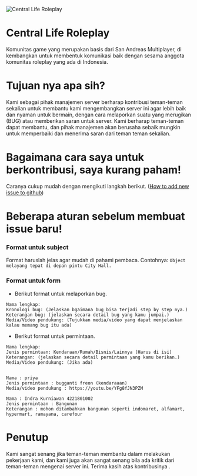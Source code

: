 ![Central Life Roleplay](https://image.prntscr.com/image/iUmWOXmLTLCRmeOgyUGFkw.png)

# Central Life Roleplay
Komunitas game yang merupakan basis dari San Andreas Multiplayer, di kembangkan untuk membentuk komunikasi baik dengan sesama anggota komunitas roleplay yang ada di Indonesia.

# Tujuan nya apa sih?
Kami sebagai pihak manajemen server berharap kontribusi teman-teman sekalian untuk membantu kami mengembangkan server ini agar lebih baik dan nyaman untuk bermain, dengan cara melaporkan suatu yang merugikan (BUG) atau memberikan saran untuk server. Kami berharap teman-teman dapat membantu, dan pihak manajemen akan berusaha sebaik mungkin untuk memperbaiki dan menerima saran dari teman teman sekalian.

# Bagaimana cara saya untuk berkontribusi, saya kurang paham!
Caranya cukup mudah dengan mengikuti langkah berikut. ([How to add new issue to github](https://help.github.com/articles/creating-an-issue/))

# Beberapa aturan sebelum membuat issue baru!

### Format untuk subject
Format haruslah jelas agar mudah di pahami pembaca. 
Contohnya: 
```Object melayang tepat di depan pintu City Hall.```

### Format untuk form

* Berikut format untuk melaporkan bug.
```
Nama lengkap:
Kronologi bug: (Jelaskan bgaimana bug bisa terjadi step by step nya.)
Keterangan bug: (jelaskan secara detail bug yang kamu jumpai.)
Media/Video pendukung: (Tujukkan media/video yang dapat menjelaskan kalau memang bug itu ada)
```

* Berikut format untuk permintaan.
```
Nama lengkap:
Jenis permintaan: Kendaraan/Rumah/Bisnis/Lainnya (Harus di isi)
Keterangan: (jelaskan secara detail permintaan yang kamu berikan.)
Media/Video pendukung: (Jika ada)


Nama : priya
Jenis permintaan : bugganti freon (kendaraaan)
Media/video pendukung : https://youtu.be/YFg8fJN3PZM

Nama : Indra Kurniawan 4221801002
Jenis permintaan : Bangunan
Keterangan : mohon ditambahkan bangunan seperti indomaret, alfamart, hypermart, ramayana, carefour
```

# Penutup
Kami sangat senang jika teman-teman membantu dalam melakukan pekerjaan kami, dan kami juga akan sangat senang bila ada kritik dari teman-teman mengenai server ini. Terima kasih atas kontribusinya .
